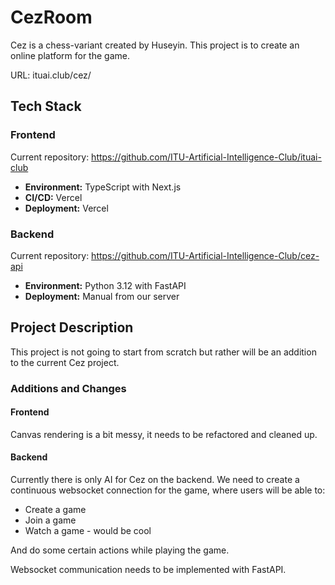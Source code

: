 # CezRoom

Cez is a chess-variant created by Huseyin. This project is to create an online platform for the game.

URL: ituai.club/cez/

## Tech Stack

### Frontend

Current repository: https://github.com/ITU-Artificial-Intelligence-Club/ituai-club

- **Environment:** TypeScript with Next.js
- **CI/CD:** Vercel
- **Deployment:** Vercel


### Backend

Current repository: https://github.com/ITU-Artificial-Intelligence-Club/cez-api

- **Environment:** Python 3.12 with FastAPI
- **Deployment:** Manual from our server

## Project Description

This project is not going to start from scratch but rather will be an addition to the current Cez project.

### Additions and Changes

#### Frontend

Canvas rendering is a bit messy, it needs to be refactored and cleaned up.

#### Backend

Currently there is only AI for Cez on the backend. We need to create a continuous websocket connection for the game, where users will be able to:
- Create a game
- Join a game
- Watch a game - would be cool

And do some certain actions while playing the game.

Websocket communication needs to be implemented with FastAPI.
